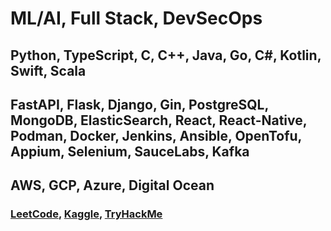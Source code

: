 <h1>ML/AI, Full Stack, DevSecOps</h1>
<h2>Python, TypeScript, C, C++, Java, Go, C#, Kotlin, Swift, Scala</h2>
<h2>FastAPI, Flask, Django, Gin, PostgreSQL, MongoDB, ElasticSearch, React, React-Native, Podman, Docker, Jenkins, Ansible, OpenTofu, Appium, Selenium, SauceLabs, Kafka</h2>
<h2>AWS, GCP, Azure, Digital Ocean</h2>

<h3>
  <a href="https://leetcode.com/u/tcs7890/">LeetCode</a>, 
  <a href="https://www.kaggle.com/trevorstahl">Kaggle</a>, 
  <a href="https://tryhackme.com/p/TrevorStahl">TryHackMe</a>
</h3>
